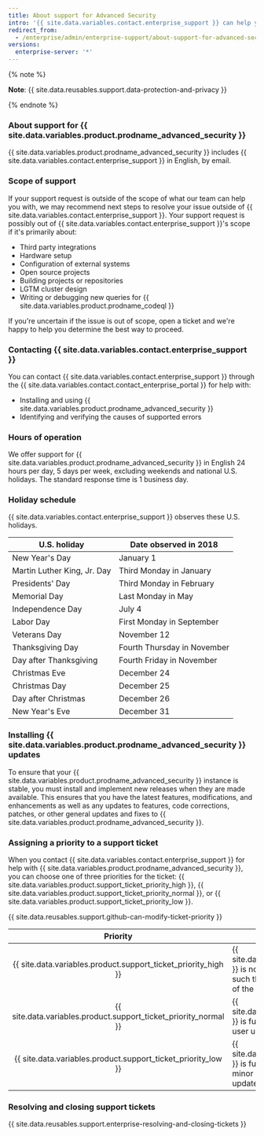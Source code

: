 ```yaml
---
title: About support for Advanced Security
intro: '{{ site.data.variables.contact.enterprise_support }} can help you troubleshoot issues you run into while using {{ site.data.variables.product.prodname_advanced_security }}.'
redirect_from:
  - /enterprise/admin/enterprise-support/about-support-for-advanced-security
versions:
  enterprise-server: '*'
---
```


{% note %}

**Note**: {{ site.data.reusables.support.data-protection-and-privacy }}

{% endnote %}

### About support for {{ site.data.variables.product.prodname_advanced_security }}

{{ site.data.variables.product.prodname_advanced_security }} includes {{ site.data.variables.contact.enterprise_support }} in English, by email.

### Scope of support

If your support request is outside of the scope of what our team can help you with, we may recommend next steps to resolve your issue outside of {{ site.data.variables.contact.enterprise_support }}. Your support request is possibly out of {{ site.data.variables.contact.enterprise_support }}'s scope if it's primarily about:
- Third party integrations
- Hardware setup
- Configuration of external systems
- Open source projects
- Building projects or repositories
- LGTM cluster design
- Writing or debugging new queries for {{ site.data.variables.product.prodname_codeql }}

If you're uncertain if the issue is out of scope, open a ticket and we're happy to help you determine the best way to proceed.

### Contacting {{ site.data.variables.contact.enterprise_support }}

You can contact {{ site.data.variables.contact.enterprise_support }} through the {{ site.data.variables.contact.contact_enterprise_portal }} for help with:
- Installing and using {{ site.data.variables.product.prodname_advanced_security }}
- Identifying and verifying the causes of supported errors

### Hours of operation

We offer support for {{ site.data.variables.product.prodname_advanced_security }} in English 24 hours per day, 5 days per week, excluding weekends and national U.S. holidays. The standard response time is 1 business day.

### Holiday schedule

{{ site.data.variables.contact.enterprise_support }} observes these U.S. holidays.

| U.S. holiday                | Date observed in 2018       |
| ---                         | ---                         |
| New Year's Day              | January 1                   |
| Martin Luther King, Jr. Day | Third Monday in January     |
| Presidents' Day             | Third Monday in February    |
| Memorial Day                | Last Monday in May          |
| Independence Day            | July 4                      |
| Labor Day                   | First Monday in September   |
| Veterans Day                | November 12                 |
| Thanksgiving Day            | Fourth Thursday in November |
| Day after Thanksgiving      | Fourth Friday in November   |
| Christmas Eve               | December 24                 |
| Christmas Day               | December 25                 |
| Day after Christmas         | December 26                 |
| New Year's Eve              | December 31                 |

### Installing {{ site.data.variables.product.prodname_advanced_security }} updates

To ensure that your {{ site.data.variables.product.prodname_advanced_security }} instance is stable, you must install and implement new releases when they are made available. This ensures that you have the latest features, modifications, and enhancements as well as any updates to features, code corrections, patches, or other general updates and fixes to {{ site.data.variables.product.prodname_advanced_security }}.

### Assigning a priority to a support ticket

When you contact {{ site.data.variables.contact.enterprise_support }} for help with {{ site.data.variables.product.prodname_advanced_security }}, you can choose one of three priorities for the ticket: {{ site.data.variables.product.support_ticket_priority_high }}, {{ site.data.variables.product.support_ticket_priority_normal }}, or {{ site.data.variables.product.support_ticket_priority_low }}.

{{ site.data.reusables.support.github-can-modify-ticket-priority }}

| Priority | Description |
| :---: | --- |
| {{ site.data.variables.product.support_ticket_priority_high }} | {{ site.data.variables.product.prodname_advanced_security }} is not functioning or is stopped or severely impacted such that the end user cannot reasonably continue use of the software and no workaround is available. |
| {{ site.data.variables.product.support_ticket_priority_normal }} | {{ site.data.variables.product.prodname_advanced_security }} is functioning inconsistently, causing impaired end user usage and productivity. |
| {{ site.data.variables.product.support_ticket_priority_low }} | {{ site.data.variables.product.prodname_advanced_security }} is functioning consistently, but the end user requests minor changes in the software, such as documentation updates, cosmetic defects, or enhancements.|

### Resolving and closing support tickets

{{ site.data.reusables.support.enterprise-resolving-and-closing-tickets }}
